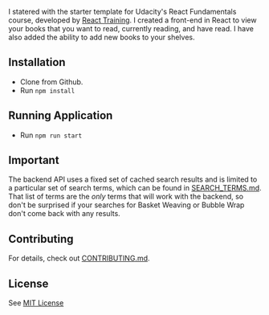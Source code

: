 I statered with the starter template for Udacity's React Fundamentals course, developed by [React Training](https://reacttraining.com). I created a front-end in React to view your books that you want to read, currently reading, and have read.  I have also added the ability to add new books to your shelves.

## Installation

* Clone from Github.
* Run `npm install`

## Running Application

* Run `npm run start`

## Important
The backend API uses a fixed set of cached search results and is limited to a particular set of search terms, which can be found in [SEARCH_TERMS.md](SEARCH_TERMS.md). That list of terms are the _only_ terms that will work with the backend, so don't be surprised if your searches for Basket Weaving or Bubble Wrap don't come back with any results. 

## Contributing

For details, check out [CONTRIBUTING.md](CONTRIBUTING.md).

## License

See [MIT License](LICENSE)